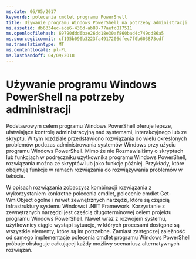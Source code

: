 ```yaml
---
ms.date: 06/05/2017
keywords: polecenia cmdlet programu PowerShell
title: Używanie programu Windows PowerShell na potrzeby administracji
ms.assetid: db6334ec-ace6-436d-ab88-77aefc817511
ms.openlocfilehash: 69790ddd6bae26dd18e30af860bad4c749cd86a5
ms.sourcegitcommit: cf195b090b3223fa4917206dfec7f0b603873cdf
ms.translationtype: MT
ms.contentlocale: pl-PL
ms.lasthandoff: 04/09/2018
---
```

# <a name="using-windows-powershell-for-administration"></a>Używanie programu Windows PowerShell na potrzeby administracji
Podstawowym celem programu Windows PowerShell oferuje lepsze, ułatwiające kontrolę administracyjną nad systemami, interakcyjnego lub ze skryptu. W tym rozdziale przedstawiono rozwiązania do wielu określonych problemów podczas administrowania systemów Windows przy użyciu programu Windows PowerShell. Mimo że nie Rozmawialiśmy o skryptach lub funkcjach w podręczniku użytkownika programu Windows PowerShell, rozwiązania można ze skryptów lub jako funkcje później. Przykłady, które obejmują funkcje w ramach rozwiązania do rozwiązywania problemów w tekście.

W opisach rozwiązania zobaczysz kombinacji rozwiązania z wykorzystaniem konkretne polecenia cmdlet, polecenie cmdlet Get-WmiObject ogólne i nawet zewnętrznych narzędzi, które są częścią infrastruktury systemu Windows i .NET Framework. Korzystanie z zewnętrznych narzędzi jest częścią długoterminowej celem projektu programu Windows PowerShell. Nawet wraz z rozwojem systemu, użytkownicy ciągle wystąpi sytuacje, w których procesami dostępne są wszystkie elementy, które są im potrzebne. Zamiast zastępczej zależność od samego implementacje polecenia cmdlet programu Windows PowerShell próbuje obsługuje całkującej każdy możliwy scenariusz alternatywnych rozwiązań.
